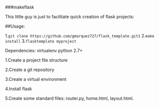 ###makeflask


This little guy is just to facilitate quick creation of flask projects:

##Usage:

1.`git clone https://github.com/gmarquez727/flask_template.git1`
2.`make install` 
3.`flasktemplate myproject`


Dependencies:
    virtualenv
    python 2.7+

1.Create a project file structure

2.Create a git repository

3.Create a virtual environment

4.Install flask

5.Create some standard files: router.py, home.html, layout.html.
